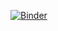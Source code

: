 [![Binder](http://mybinder.org/badge.svg)](http://mybinder.org:/repo/georgerichardson/sea_broadband)
